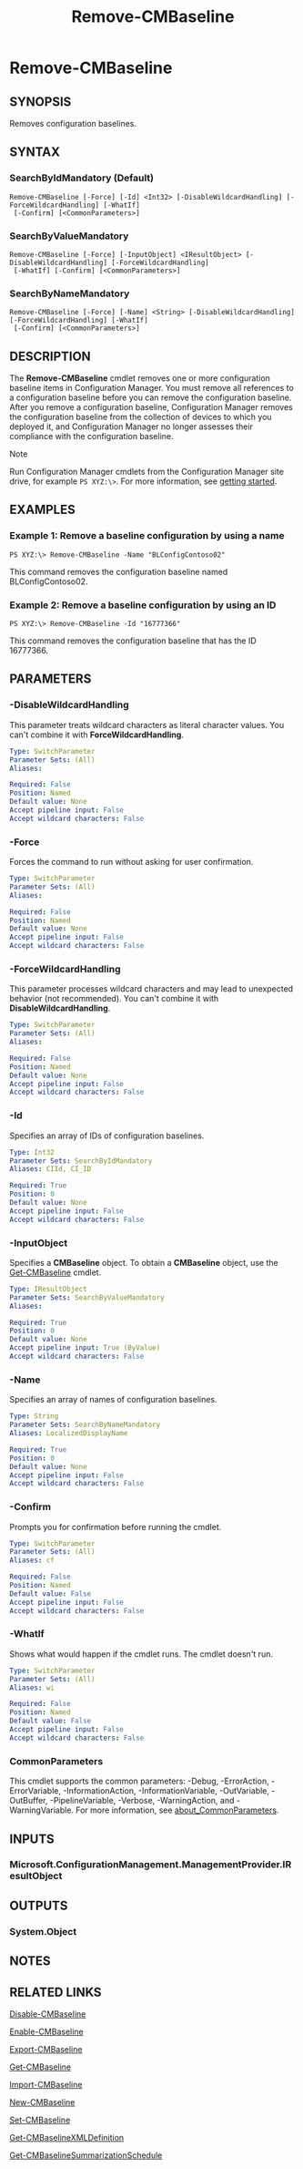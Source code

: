 ﻿---
description: Removes configuration baselines.
external help file: AdminUI.PS.dll-Help.xml
Module Name: ConfigurationManager
ms.date: 05/07/2019
schema: 2.0.0
title: Remove-CMBaseline
---

# Remove-CMBaseline

## SYNOPSIS
Removes configuration baselines.

## SYNTAX

### SearchByIdMandatory (Default)
```
Remove-CMBaseline [-Force] [-Id] <Int32> [-DisableWildcardHandling] [-ForceWildcardHandling] [-WhatIf]
 [-Confirm] [<CommonParameters>]
```

### SearchByValueMandatory
```
Remove-CMBaseline [-Force] [-InputObject] <IResultObject> [-DisableWildcardHandling] [-ForceWildcardHandling]
 [-WhatIf] [-Confirm] [<CommonParameters>]
```

### SearchByNameMandatory
```
Remove-CMBaseline [-Force] [-Name] <String> [-DisableWildcardHandling] [-ForceWildcardHandling] [-WhatIf]
 [-Confirm] [<CommonParameters>]
```

## DESCRIPTION
The **Remove-CMBaseline** cmdlet removes one or more configuration baseline items in Configuration Manager.
You must remove all references to a configuration baseline before you can remove the configuration baseline.
After you remove a configuration baseline, Configuration Manager removes the configuration baseline from the collection of devices to which you deployed it, and Configuration Manager no longer assesses their compliance with the configuration baseline.

> [!NOTE]
> Run Configuration Manager cmdlets from the Configuration Manager site drive, for example `PS XYZ:\>`. For more information, see [getting started](/powershell/sccm/overview).

## EXAMPLES

### Example 1: Remove a baseline configuration by using a name
```
PS XYZ:\> Remove-CMBaseline -Name "BLConfigContoso02"
```

This command removes the configuration baseline named BLConfigContoso02.

### Example 2: Remove a baseline configuration by using an ID
```
PS XYZ:\> Remove-CMBaseline -Id "16777366"
```

This command removes the configuration baseline that has the ID 16777366.

## PARAMETERS

### -DisableWildcardHandling

This parameter treats wildcard characters as literal character values. You can't combine it with **ForceWildcardHandling**.

```yaml
Type: SwitchParameter
Parameter Sets: (All)
Aliases:

Required: False
Position: Named
Default value: None
Accept pipeline input: False
Accept wildcard characters: False
```

### -Force
Forces the command to run without asking for user confirmation.

```yaml
Type: SwitchParameter
Parameter Sets: (All)
Aliases:

Required: False
Position: Named
Default value: None
Accept pipeline input: False
Accept wildcard characters: False
```

### -ForceWildcardHandling

This parameter processes wildcard characters and may lead to unexpected behavior (not recommended). You can't combine it with **DisableWildcardHandling**.

```yaml
Type: SwitchParameter
Parameter Sets: (All)
Aliases:

Required: False
Position: Named
Default value: None
Accept pipeline input: False
Accept wildcard characters: False
```

### -Id
Specifies an array of IDs of configuration baselines.

```yaml
Type: Int32
Parameter Sets: SearchByIdMandatory
Aliases: CIId, CI_ID

Required: True
Position: 0
Default value: None
Accept pipeline input: False
Accept wildcard characters: False
```

### -InputObject
Specifies a **CMBaseline** object.
To obtain a **CMBaseline** object, use the [Get-CMBaseline](Get-CMBaseline.md) cmdlet.

```yaml
Type: IResultObject
Parameter Sets: SearchByValueMandatory
Aliases:

Required: True
Position: 0
Default value: None
Accept pipeline input: True (ByValue)
Accept wildcard characters: False
```

### -Name
Specifies an array of names of configuration baselines.

```yaml
Type: String
Parameter Sets: SearchByNameMandatory
Aliases: LocalizedDisplayName

Required: True
Position: 0
Default value: None
Accept pipeline input: False
Accept wildcard characters: False
```

### -Confirm
Prompts you for confirmation before running the cmdlet.

```yaml
Type: SwitchParameter
Parameter Sets: (All)
Aliases: cf

Required: False
Position: Named
Default value: False
Accept pipeline input: False
Accept wildcard characters: False
```

### -WhatIf

Shows what would happen if the cmdlet runs. The cmdlet doesn't run.

```yaml
Type: SwitchParameter
Parameter Sets: (All)
Aliases: wi

Required: False
Position: Named
Default value: False
Accept pipeline input: False
Accept wildcard characters: False
```

### CommonParameters
This cmdlet supports the common parameters: -Debug, -ErrorAction, -ErrorVariable, -InformationAction, -InformationVariable, -OutVariable, -OutBuffer, -PipelineVariable, -Verbose, -WarningAction, and -WarningVariable. For more information, see [about_CommonParameters](http://go.microsoft.com/fwlink/?LinkID=113216).

## INPUTS

### Microsoft.ConfigurationManagement.ManagementProvider.IResultObject
## OUTPUTS

### System.Object
## NOTES

## RELATED LINKS

[Disable-CMBaseline](Disable-CMBaseline.md)

[Enable-CMBaseline](Enable-CMBaseline.md)

[Export-CMBaseline](Export-CMBaseline.md)

[Get-CMBaseline](Get-CMBaseline.md)

[Import-CMBaseline](Import-CMBaseline.md)

[New-CMBaseline](New-CMBaseline.md)

[Set-CMBaseline](Set-CMBaseline.md)

[Get-CMBaselineXMLDefinition](Get-CMBaselineXMLDefinition.md)

[Get-CMBaselineSummarizationSchedule](Get-CMBaselineSummarizationSchedule.md)


